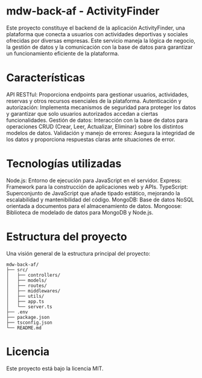 # mdw-back-af - ActivityFinder 

Este proyecto constituye el backend de la aplicación ActivityFinder, una plataforma que conecta a usuarios con actividades deportivas y sociales ofrecidas por diversas empresas. Este servicio maneja la lógica de negocio, la gestión de datos y la comunicación con la base de datos para garantizar un funcionamiento eficiente de la plataforma.


# Características

API RESTful: Proporciona endpoints para gestionar usuarios, actividades, reservas y otros recursos esenciales de la plataforma.
Autenticación y autorización: Implementa mecanismos de seguridad para proteger los datos y garantizar que solo usuarios autorizados accedan a ciertas funcionalidades.
Gestión de datos: Interacción con la base de datos para operaciones CRUD (Crear, Leer, Actualizar, Eliminar) sobre los distintos modelos de datos.
Validación y manejo de errores: Asegura la integridad de los datos y proporciona respuestas claras ante situaciones de error.


# Tecnologías utilizadas

Node.js: Entorno de ejecución para JavaScript en el servidor.
Express: Framework para la construcción de aplicaciones web y APIs.
TypeScript: Superconjunto de JavaScript que añade tipado estático, mejorando la escalabilidad y mantenibilidad del código.
MongoDB: Base de datos NoSQL orientada a documentos para el almacenamiento de datos.
Mongoose: Biblioteca de modelado de datos para MongoDB y Node.js.


# Estructura del proyecto
Una visión general de la estructura principal del proyecto:
```
mdw-back-af/
├── src/                
│   ├── controllers/    
│   ├── models/          
│   ├── routes/     
│   ├── middlewares/  
│   ├── utils/       
│   ├── app.ts       
│   └── server.ts  
├── .env               
├── package.json       
├── tsconfig.json        
└── README.md           
```

# Licencia
Este proyecto está bajo la licencia MIT.
